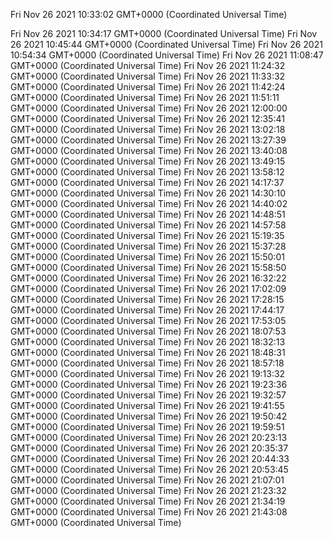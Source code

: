Fri Nov 26 2021 10:33:02 GMT+0000 (Coordinated Universal Time)

Fri Nov 26 2021 10:34:17 GMT+0000 (Coordinated Universal Time)
Fri Nov 26 2021 10:45:44 GMT+0000 (Coordinated Universal Time)
Fri Nov 26 2021 10:54:34 GMT+0000 (Coordinated Universal Time)
Fri Nov 26 2021 11:08:47 GMT+0000 (Coordinated Universal Time)
Fri Nov 26 2021 11:24:32 GMT+0000 (Coordinated Universal Time)
Fri Nov 26 2021 11:33:32 GMT+0000 (Coordinated Universal Time)
Fri Nov 26 2021 11:42:24 GMT+0000 (Coordinated Universal Time)
Fri Nov 26 2021 11:51:11 GMT+0000 (Coordinated Universal Time)
Fri Nov 26 2021 12:00:00 GMT+0000 (Coordinated Universal Time)
Fri Nov 26 2021 12:35:41 GMT+0000 (Coordinated Universal Time)
Fri Nov 26 2021 13:02:18 GMT+0000 (Coordinated Universal Time)
Fri Nov 26 2021 13:27:39 GMT+0000 (Coordinated Universal Time)
Fri Nov 26 2021 13:40:08 GMT+0000 (Coordinated Universal Time)
Fri Nov 26 2021 13:49:15 GMT+0000 (Coordinated Universal Time)
Fri Nov 26 2021 13:58:12 GMT+0000 (Coordinated Universal Time)
Fri Nov 26 2021 14:17:37 GMT+0000 (Coordinated Universal Time)
Fri Nov 26 2021 14:30:10 GMT+0000 (Coordinated Universal Time)
Fri Nov 26 2021 14:40:02 GMT+0000 (Coordinated Universal Time)
Fri Nov 26 2021 14:48:51 GMT+0000 (Coordinated Universal Time)
Fri Nov 26 2021 14:57:58 GMT+0000 (Coordinated Universal Time)
Fri Nov 26 2021 15:19:35 GMT+0000 (Coordinated Universal Time)
Fri Nov 26 2021 15:37:28 GMT+0000 (Coordinated Universal Time)
Fri Nov 26 2021 15:50:01 GMT+0000 (Coordinated Universal Time)
Fri Nov 26 2021 15:58:50 GMT+0000 (Coordinated Universal Time)
Fri Nov 26 2021 16:32:22 GMT+0000 (Coordinated Universal Time)
Fri Nov 26 2021 17:02:09 GMT+0000 (Coordinated Universal Time)
Fri Nov 26 2021 17:28:15 GMT+0000 (Coordinated Universal Time)
Fri Nov 26 2021 17:44:17 GMT+0000 (Coordinated Universal Time)
Fri Nov 26 2021 17:53:05 GMT+0000 (Coordinated Universal Time)
Fri Nov 26 2021 18:07:53 GMT+0000 (Coordinated Universal Time)
Fri Nov 26 2021 18:32:13 GMT+0000 (Coordinated Universal Time)
Fri Nov 26 2021 18:48:31 GMT+0000 (Coordinated Universal Time)
Fri Nov 26 2021 18:57:18 GMT+0000 (Coordinated Universal Time)
Fri Nov 26 2021 19:13:32 GMT+0000 (Coordinated Universal Time)
Fri Nov 26 2021 19:23:36 GMT+0000 (Coordinated Universal Time)
Fri Nov 26 2021 19:32:57 GMT+0000 (Coordinated Universal Time)
Fri Nov 26 2021 19:41:55 GMT+0000 (Coordinated Universal Time)
Fri Nov 26 2021 19:50:42 GMT+0000 (Coordinated Universal Time)
Fri Nov 26 2021 19:59:51 GMT+0000 (Coordinated Universal Time)
Fri Nov 26 2021 20:23:13 GMT+0000 (Coordinated Universal Time)
Fri Nov 26 2021 20:35:37 GMT+0000 (Coordinated Universal Time)
Fri Nov 26 2021 20:44:33 GMT+0000 (Coordinated Universal Time)
Fri Nov 26 2021 20:53:45 GMT+0000 (Coordinated Universal Time)
Fri Nov 26 2021 21:07:01 GMT+0000 (Coordinated Universal Time)
Fri Nov 26 2021 21:23:32 GMT+0000 (Coordinated Universal Time)
Fri Nov 26 2021 21:34:19 GMT+0000 (Coordinated Universal Time)
Fri Nov 26 2021 21:43:08 GMT+0000 (Coordinated Universal Time)